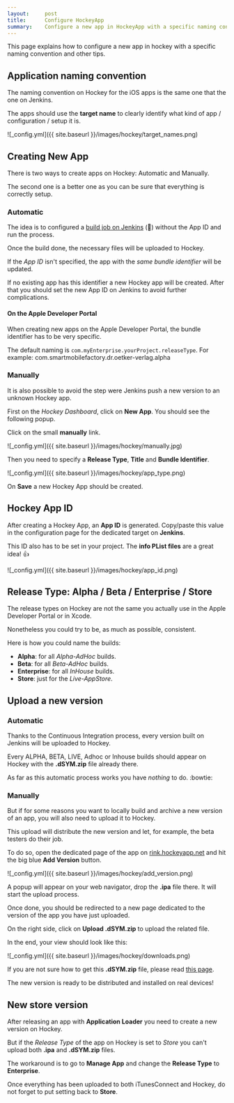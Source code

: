 ```yaml
---
layout:     post
title:      Configure HockeyApp
summary:    Configure a new app in HockeyApp with a specific naming convention and other tips.
---
```


This page explains how to configure a new app in hockey with a specific naming convention and other tips.

## Application naming convention

The naming convention on Hockey for the iOS apps is the same one that the one on Jenkins.

The apps should use the **target name** to clearly identify what kind of app / configuration / setup it is.

![_config.yml]({{ site.baseurl }}/images/hockey/target_names.png)

## Creating New App

There is two ways to create apps on Hockey: Automatic and Manually.

The second one is a better one as you can be sure that everything is correctly setup.

### Automatic

The idea is to configured a [build job on Jenkins](#) (:construction_worker:) without the App ID and run the process.

Once the build done, the necessary files will be uploaded to Hockey.

If the _App ID_ isn't specified, the app with the _same bundle identifier_ will be updated.

If no existing app has this identifier a new Hockey app will be created. After that you should set the new App ID on Jenkins to avoid further complications.

#### On the Apple Developer Portal

When creating new apps on the Apple Developer Portal, the bundle identifier has to be very specific.

The default naming is `com.myEnterprise.yourProject.releaseType`. For example: com.smartmobilefactory.dr.oetker-verlag.alpha

### Manually

It is also possible to avoid the step were Jenkins push a new version to an unknown Hockey app.

First on the _Hockey Dashboard_, click on **New App**. You should see the following popup.

Click on the small **manually** link.

![_config.yml]({{ site.baseurl }}/images/hockey/manually.jpg)
 
Then you need to specify a **Release Type**, **Title** and **Bundle Identifier**.

![_config.yml]({{ site.baseurl }}/images/hockey/app_type.png)

On **Save** a new Hockey App should be created.

## Hockey App ID

After creating a Hockey App, an **App ID** is generated. Copy/paste this value in the configuration page for the dedicated target on **Jenkins**.

This ID also has to be set in your project. The **info PList files** are a great idea! :thumbsup:

![_config.yml]({{ site.baseurl }}/images/hockey/app_id.png)

## Release Type: Alpha / Beta / Enterprise / Store

The release types on Hockey are not the same you actually use in the Apple Developer Portal or in Xcode.

Nonetheless you could try to be, as much as possible, consistent.

Here is how you could name the builds:

- **Alpha**: for all _Alpha-AdHoc_ builds.
- **Beta**: for all _Beta-AdHoc_ builds.
- **Enterprise**: for all _InHouse_ builds.
- **Store**: just for the _Live-AppStore_.

## Upload a new version

### Automatic

Thanks to the Continuous Integration process, every version built on Jenkins will be uploaded to Hockey.

Every ALPHA, BETA, LIVE, Adhoc or Inhouse builds should appear on Hockey with the **.dSYM.zip** file already there.

As far as this automatic process works you have _nothing_ to do. :bowtie:

### Manually

But if for some reasons you want to locally build and archive a new version of an app, you will also need to upload it to Hockey.

This upload will distribute the new version and let, for example, the beta testers do their job.

To do so, open the dedicated page of the app on [rink.hockeyapp.net](https://rink.hockeyapp.net/manage/dashboard) and hit the big blue **Add Version** button.

![_config.yml]({{ site.baseurl }}/images/hockey/add_version.png)

A popup will appear on your web navigator, drop the **.ipa** file there. It will start the upload process.

Once done, you should be redirected to a new page dedicated to the version of the app you have just uploaded.

On the right side, click on **Upload .dSYM.zip** to upload the related file.

In the end, your view should look like this:

![_config.yml]({{ site.baseurl }}/images/hockey/downloads.png)

If you are not sure how to get this **.dSYM.zip** file, please read [this page](/2016/03/29/upload-to-itunesconnect).

The new version is ready to be distributed and installed on real devices!

## New store version

After releasing an app with **Application Loader** you need to create a new version on Hockey.

But if the _Release Type_ of the app on Hockey is set to _Store_ you can't upload both **.ipa** and **.dSYM.zip** files.

The workaround is to go to **Manage App** and change the **Release Type** to **Enterprise**.

Once everything has been uploaded to both iTunesConnect and Hockey, do not forget to put setting back to **Store**.

